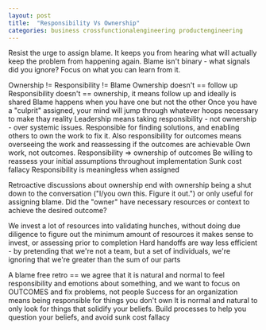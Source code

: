 ```yaml
---
layout: post
title:  "Responsibility Vs Ownership"
categories: business crossfunctionalengineering productengineering
---
```


Resist the urge to assign blame. It keeps you from hearing what will actually keep the problem from happening again. Blame isn't binary - what signals did you ignore? Focus on what you can learn from it.

Ownership != Responsibility != Blame
Ownership doesn't == follow up
Responsibility doesn't == ownership, it means follow up and ideally is shared
Blame happens when you have one but not the other
Once you have a "culprit" assigned, your mind will jump through whatever hoops necessary to make thay reality
Leadership means taking responsibility - not ownership - over systemic issues. Responsible for finding solutions, and enabling others to own the work to fix it. Also responsibility for outcomes means overseeing the work and reassessing if the outcomes are achievable
Own work, not outcomes. Responsibility => ownership of outcomes
Be willing to reassess your initial assumptions throughout implementation
Sunk cost fallacy
Responsibility is meaningless when assigned

Retroactive discussions about ownership end with ownership being a shut down to the conversation ("I/you own this. Figure it out.") or only useful for assigning blame.
Did the "owner" have necessary resources or context to achieve the desired outcome?

We invest a lot of resources into validating hunches, without doing due diligence to figure out the minimum amount of resources it makes sense to invest, or assessing prior to completion
Hard handoffs are way less efficient - by pretending that we're not a team, but a set of individuals, we're ignoring that we're greater than the sum of our parts

A blame free retro == we agree that it is natural and normal to feel responsibility and emotions about something, and we want to focus on OUTCOMES and fix problems, not people
Success for an organization means being responsible for things you don't own
It is normal and natural to only look for things that solidify your beliefs. Build processes to help you question your beliefs, and avoid sunk cost fallacy